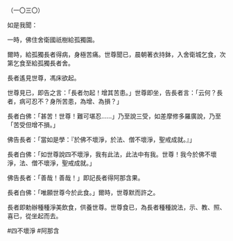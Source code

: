 （一〇三〇）

如是我聞：

一時，佛住舍衛國祇樹給孤獨園。

爾時，給孤獨長者得病，身極苦痛。世尊聞已，晨朝著衣持鉢，入舍衛城乞食，次第乞食至給孤獨長者舍。

長者遙見世尊，馮床欲起。

世尊見已，即告之言：「長者勿起！增其苦患。」世尊即坐，告長者言：「云何？長者，病可忍不？身所苦患，為增、為損？」

長者白佛：「甚苦！世尊！難可堪忍……」乃至說三受，如差摩修多羅廣說，乃至「苦受但增不損。」

佛告長者：「當如是學：『於佛不壞淨，於法、僧不壞淨，聖戒成就。』」

長者白佛：「如世尊說四不壞淨，我有此法，此法中有我。世尊！我今於佛不壞淨，法、僧不壞淨，聖戒成就。」

佛告長者：「善哉！善哉！」即記長者得阿那含果。

長者白佛：「唯願世尊今於此食。」爾時，世尊默而許之。

長者即勅辦種種淨美飲食，供養世尊。世尊食已，為長者種種說法，示、教、照、喜已，從坐起而去。





#四不壞淨
#阿那含

